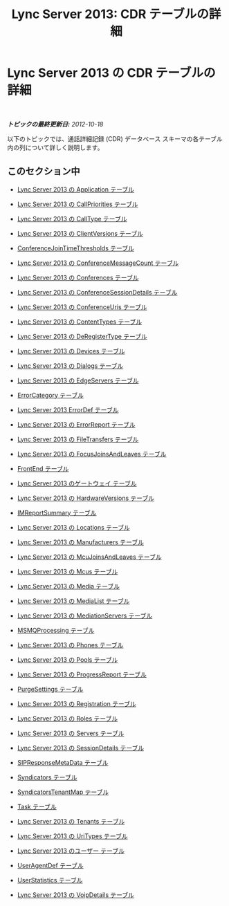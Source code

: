 ﻿---
title: 'Lync Server 2013: CDR テーブルの詳細'
TOCTitle: CDR テーブルの詳細
ms:assetid: 896198f5-672b-48ea-852f-0211c0c90857
ms:mtpsurl: https://technet.microsoft.com/ja-jp/library/Gg398693(v=OCS.15)
ms:contentKeyID: 48272754
ms.date: 05/19/2016
mtps_version: v=OCS.15
ms.translationtype: HT
---

# Lync Server 2013 の CDR テーブルの詳細

 

_**トピックの最終更新日:** 2012-10-18_

以下のトピックでは、通話詳細記録 (CDR) データベース スキーマの各テーブル内の列について詳しく説明します。

## このセクション中

  - [Lync Server 2013 の Application テーブル](lync-server-2013-application-table.md)

  - [Lync Server 2013 の CallPriorities テーブル](lync-server-2013-callpriorities-table.md)

  - [Lync Server 2013 の CallType テーブル](lync-server-2013-calltype-table.md)

  - [Lync Server 2013 の ClientVersions テーブル](lync-server-2013-clientversions-table.md)

  - [ConferenceJoinTimeThresholds テーブル](lync-server-2013-conferencejointimethresholds-table.md)

  - [Lync Server 2013 の ConferenceMessageCount テーブル](lync-server-2013-conferencemessagecount-table.md)

  - [Lync Server 2013 の Conferences テーブル](lync-server-2013-conferences-table.md)

  - [Lync Server 2013 の ConferenceSessionDetails テーブル](lync-server-2013-conferencesessiondetails-table.md)

  - [Lync Server 2013 の ConferenceUris テーブル](lync-server-2013-conferenceuris-table.md)

  - [Lync Server 2013 の ContentTypes テーブル](lync-server-2013-contenttypes-table.md)

  - [Lync Server 2013 の DeRegisterType テーブル](lync-server-2013-deregistertype-table.md)

  - [Lync Server 2013 の Devices テーブル](lync-server-2013-devices-table.md)

  - [Lync Server 2013 の Dialogs テーブル](lync-server-2013-dialogs-table.md)

  - [Lync Server 2013 の EdgeServers テーブル](lync-server-2013-edgeservers-table.md)

  - [ErrorCategory テーブル](lync-server-2013-errorcategory-table.md)

  - [Lync Server 2013 ErrorDef テーブル](lync-server-2013-errordef-table.md)

  - [Lync Server 2013 の ErrorReport テーブル](lync-server-2013-errorreport-table.md)

  - [Lync Server 2013 の FileTransfers テーブル](lync-server-2013-filetransfers-table.md)

  - [Lync Server 2013 の FocusJoinsAndLeaves テーブル](lync-server-2013-focusjoinsandleaves-table.md)

  - [FrontEnd テーブル](lync-server-2013-frontend-table.md)

  - [Lync Server 2013 のゲートウェイ テーブル](lync-server-2013-gateways-table.md)

  - [Lync Server 2013 の HardwareVersions テーブル](lync-server-2013-hardwareversions-table.md)

  - [IMReportSummary テーブル](lync-server-2013-imreportsummary-table.md)

  - [Lync Server 2013 の Locations テーブル](lync-server-2013-locations-table.md)

  - [Lync Server 2013 の Manufacturers テーブル](lync-server-2013-manufacturers-table.md)

  - [Lync Server 2013 の McuJoinsAndLeaves テーブル](lync-server-2013-mcujoinsandleaves-table.md)

  - [Lync Server 2013 の Mcus テーブル](lync-server-2013-mcus-table.md)

  - [Lync Server 2013 の Media テーブル](lync-server-2013-media-table.md)

  - [Lync Server 2013 の MediaList テーブル](lync-server-2013-medialist-table.md)

  - [Lync Server 2013 の MediationServers テーブル](lync-server-2013-mediationservers-table.md)

  - [MSMQProcessing テーブル](lync-server-2013-msmqprocessing-table.md)

  - [Lync Server 2013 の Phones テーブル](lync-server-2013-phones-table.md)

  - [Lync Server 2013 の Pools テーブル](lync-server-2013-pools-table.md)

  - [Lync Server 2013 の ProgressReport テーブル](lync-server-2013-progressreport-table.md)

  - [PurgeSettings テーブル](lync-server-2013-purgesettings-table.md)

  - [Lync Server 2013 の Registration テーブル](lync-server-2013-registration-table.md)

  - [Lync Server 2013 の Roles テーブル](lync-server-2013-roles-table.md)

  - [Lync Server 2013 の Servers テーブル](lync-server-2013-servers-table.md)

  - [Lync Server 2013 の SessionDetails テーブル](lync-server-2013-sessiondetails-table.md)

  - [SIPResponseMetaData テーブル](lync-server-2013-sipresponsemetadata-table.md)

  - [Syndicators テーブル](lync-server-2013-syndicators-table.md)

  - [SyndicatorsTenantMap テーブル](lync-server-2013-syndicatorstenantmap-table.md)

  - [Task テーブル](lync-server-2013-task-table.md)

  - [Lync Server 2013 の Tenants テーブル](lync-server-2013-tenants-table.md)

  - [Lync Server 2013 の UriTypes テーブル](lync-server-2013-uritypes-table.md)

  - [Lync Server 2013 のユーザー テーブル](lync-server-2013-users-table.md)

  - [UserAgentDef テーブル](lync-server-2013-useragentdef-table.md)

  - [UserStatistics テーブル](lync-server-2013-userstatistics-table.md)

  - [Lync Server 2013 の VoipDetails テーブル](lync-server-2013-voipdetails-table.md)

